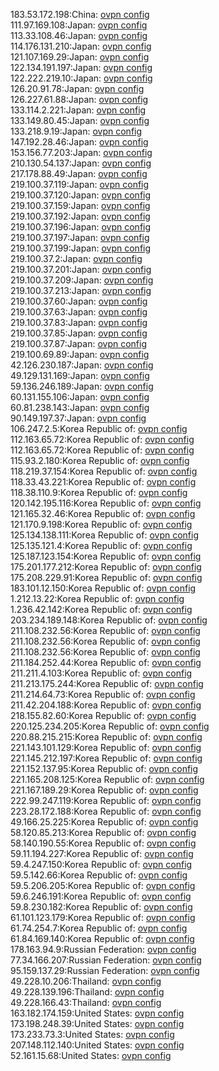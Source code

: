 183.53.172.198:China: [ovpn config](vpn/183_53_172_198.ovpn)  
111.97.169.108:Japan: [ovpn config](vpn/111_97_169_108.ovpn)  
113.33.108.46:Japan: [ovpn config](vpn/113_33_108_46.ovpn)  
114.176.131.210:Japan: [ovpn config](vpn/114_176_131_210.ovpn)  
121.107.169.29:Japan: [ovpn config](vpn/121_107_169_29.ovpn)  
122.134.191.197:Japan: [ovpn config](vpn/122_134_191_197.ovpn)  
122.222.219.10:Japan: [ovpn config](vpn/122_222_219_10.ovpn)  
126.20.91.78:Japan: [ovpn config](vpn/126_20_91_78.ovpn)  
126.227.61.88:Japan: [ovpn config](vpn/126_227_61_88.ovpn)  
133.114.2.221:Japan: [ovpn config](vpn/133_114_2_221.ovpn)  
133.149.80.45:Japan: [ovpn config](vpn/133_149_80_45.ovpn)  
133.218.9.19:Japan: [ovpn config](vpn/133_218_9_19.ovpn)  
147.192.28.46:Japan: [ovpn config](vpn/147_192_28_46.ovpn)  
153.156.77.203:Japan: [ovpn config](vpn/153_156_77_203.ovpn)  
210.130.54.137:Japan: [ovpn config](vpn/210_130_54_137.ovpn)  
217.178.88.49:Japan: [ovpn config](vpn/217_178_88_49.ovpn)  
219.100.37.119:Japan: [ovpn config](vpn/219_100_37_119.ovpn)  
219.100.37.120:Japan: [ovpn config](vpn/219_100_37_120.ovpn)  
219.100.37.159:Japan: [ovpn config](vpn/219_100_37_159.ovpn)  
219.100.37.192:Japan: [ovpn config](vpn/219_100_37_192.ovpn)  
219.100.37.196:Japan: [ovpn config](vpn/219_100_37_196.ovpn)  
219.100.37.197:Japan: [ovpn config](vpn/219_100_37_197.ovpn)  
219.100.37.199:Japan: [ovpn config](vpn/219_100_37_199.ovpn)  
219.100.37.2:Japan: [ovpn config](vpn/219_100_37_2.ovpn)  
219.100.37.201:Japan: [ovpn config](vpn/219_100_37_201.ovpn)  
219.100.37.209:Japan: [ovpn config](vpn/219_100_37_209.ovpn)  
219.100.37.213:Japan: [ovpn config](vpn/219_100_37_213.ovpn)  
219.100.37.60:Japan: [ovpn config](vpn/219_100_37_60.ovpn)  
219.100.37.63:Japan: [ovpn config](vpn/219_100_37_63.ovpn)  
219.100.37.83:Japan: [ovpn config](vpn/219_100_37_83.ovpn)  
219.100.37.85:Japan: [ovpn config](vpn/219_100_37_85.ovpn)  
219.100.37.87:Japan: [ovpn config](vpn/219_100_37_87.ovpn)  
219.100.69.89:Japan: [ovpn config](vpn/219_100_69_89.ovpn)  
42.126.230.187:Japan: [ovpn config](vpn/42_126_230_187.ovpn)  
49.129.131.169:Japan: [ovpn config](vpn/49_129_131_169.ovpn)  
59.136.246.189:Japan: [ovpn config](vpn/59_136_246_189.ovpn)  
60.131.155.106:Japan: [ovpn config](vpn/60_131_155_106.ovpn)  
60.81.238.143:Japan: [ovpn config](vpn/60_81_238_143.ovpn)  
90.149.197.37:Japan: [ovpn config](vpn/90_149_197_37.ovpn)  
106.247.2.5:Korea Republic of: [ovpn config](vpn/106_247_2_5.ovpn)  
112.163.65.72:Korea Republic of: [ovpn config](vpn/112_163_65_72.ovpn)  
112.163.65.72:Korea Republic of: [ovpn config](vpn/112_163_65_72.ovpn)  
115.93.2.180:Korea Republic of: [ovpn config](vpn/115_93_2_180.ovpn)  
118.219.37.154:Korea Republic of: [ovpn config](vpn/118_219_37_154.ovpn)  
118.33.43.221:Korea Republic of: [ovpn config](vpn/118_33_43_221.ovpn)  
118.38.110.9:Korea Republic of: [ovpn config](vpn/118_38_110_9.ovpn)  
120.142.195.116:Korea Republic of: [ovpn config](vpn/120_142_195_116.ovpn)  
121.165.32.46:Korea Republic of: [ovpn config](vpn/121_165_32_46.ovpn)  
121.170.9.198:Korea Republic of: [ovpn config](vpn/121_170_9_198.ovpn)  
125.134.138.111:Korea Republic of: [ovpn config](vpn/125_134_138_111.ovpn)  
125.135.121.4:Korea Republic of: [ovpn config](vpn/125_135_121_4.ovpn)  
125.187.123.154:Korea Republic of: [ovpn config](vpn/125_187_123_154.ovpn)  
175.201.177.212:Korea Republic of: [ovpn config](vpn/175_201_177_212.ovpn)  
175.208.229.91:Korea Republic of: [ovpn config](vpn/175_208_229_91.ovpn)  
183.101.12.150:Korea Republic of: [ovpn config](vpn/183_101_12_150.ovpn)  
1.212.13.22:Korea Republic of: [ovpn config](vpn/1_212_13_22.ovpn)  
1.236.42.142:Korea Republic of: [ovpn config](vpn/1_236_42_142.ovpn)  
203.234.189.148:Korea Republic of: [ovpn config](vpn/203_234_189_148.ovpn)  
211.108.232.56:Korea Republic of: [ovpn config](vpn/211_108_232_56.ovpn)  
211.108.232.56:Korea Republic of: [ovpn config](vpn/211_108_232_56.ovpn)  
211.108.232.56:Korea Republic of: [ovpn config](vpn/211_108_232_56.ovpn)  
211.184.252.44:Korea Republic of: [ovpn config](vpn/211_184_252_44.ovpn)  
211.211.4.103:Korea Republic of: [ovpn config](vpn/211_211_4_103.ovpn)  
211.213.175.244:Korea Republic of: [ovpn config](vpn/211_213_175_244.ovpn)  
211.214.64.73:Korea Republic of: [ovpn config](vpn/211_214_64_73.ovpn)  
211.42.204.188:Korea Republic of: [ovpn config](vpn/211_42_204_188.ovpn)  
218.155.82.60:Korea Republic of: [ovpn config](vpn/218_155_82_60.ovpn)  
220.125.234.205:Korea Republic of: [ovpn config](vpn/220_125_234_205.ovpn)  
220.88.215.215:Korea Republic of: [ovpn config](vpn/220_88_215_215.ovpn)  
221.143.101.129:Korea Republic of: [ovpn config](vpn/221_143_101_129.ovpn)  
221.145.212.197:Korea Republic of: [ovpn config](vpn/221_145_212_197.ovpn)  
221.152.137.95:Korea Republic of: [ovpn config](vpn/221_152_137_95.ovpn)  
221.165.208.125:Korea Republic of: [ovpn config](vpn/221_165_208_125.ovpn)  
221.167.189.29:Korea Republic of: [ovpn config](vpn/221_167_189_29.ovpn)  
222.99.247.119:Korea Republic of: [ovpn config](vpn/222_99_247_119.ovpn)  
223.28.172.188:Korea Republic of: [ovpn config](vpn/223_28_172_188.ovpn)  
49.166.25.225:Korea Republic of: [ovpn config](vpn/49_166_25_225.ovpn)  
58.120.85.213:Korea Republic of: [ovpn config](vpn/58_120_85_213.ovpn)  
58.140.190.55:Korea Republic of: [ovpn config](vpn/58_140_190_55.ovpn)  
59.11.194.227:Korea Republic of: [ovpn config](vpn/59_11_194_227.ovpn)  
59.4.247.150:Korea Republic of: [ovpn config](vpn/59_4_247_150.ovpn)  
59.5.142.66:Korea Republic of: [ovpn config](vpn/59_5_142_66.ovpn)  
59.5.206.205:Korea Republic of: [ovpn config](vpn/59_5_206_205.ovpn)  
59.6.246.191:Korea Republic of: [ovpn config](vpn/59_6_246_191.ovpn)  
59.8.230.182:Korea Republic of: [ovpn config](vpn/59_8_230_182.ovpn)  
61.101.123.179:Korea Republic of: [ovpn config](vpn/61_101_123_179.ovpn)  
61.74.254.7:Korea Republic of: [ovpn config](vpn/61_74_254_7.ovpn)  
61.84.169.140:Korea Republic of: [ovpn config](vpn/61_84_169_140.ovpn)  
178.163.94.9:Russian Federation: [ovpn config](vpn/178_163_94_9.ovpn)  
77.34.166.207:Russian Federation: [ovpn config](vpn/77_34_166_207.ovpn)  
95.159.137.29:Russian Federation: [ovpn config](vpn/95_159_137_29.ovpn)  
49.228.10.206:Thailand: [ovpn config](vpn/49_228_10_206.ovpn)  
49.228.139.196:Thailand: [ovpn config](vpn/49_228_139_196.ovpn)  
49.228.166.43:Thailand: [ovpn config](vpn/49_228_166_43.ovpn)  
163.182.174.159:United States: [ovpn config](vpn/163_182_174_159.ovpn)  
173.198.248.39:United States: [ovpn config](vpn/173_198_248_39.ovpn)  
173.233.73.3:United States: [ovpn config](vpn/173_233_73_3.ovpn)  
207.148.112.140:United States: [ovpn config](vpn/207_148_112_140.ovpn)  
52.161.15.68:United States: [ovpn config](vpn/52_161_15_68.ovpn)  
